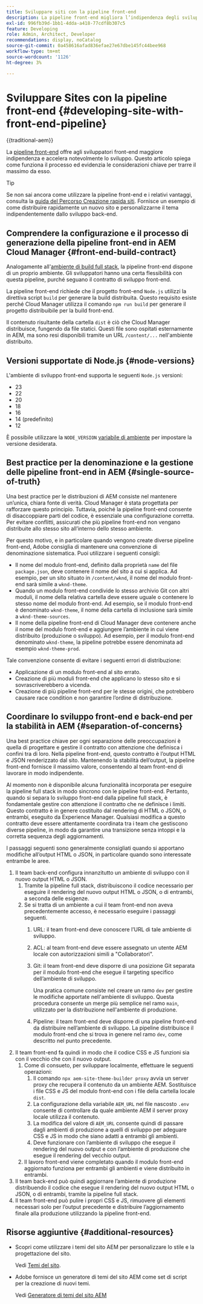 ```yaml
---
title: Sviluppare siti con la pipeline front-end
description: La pipeline front-end migliora l’indipendenza degli sviluppatori e accelera il processo di sviluppo. Questo articolo illustra le considerazioni chiave per il processo di sviluppo front-end per garantire prestazioni ed efficienza ottimali.
exl-id: 996fb39d-1bb1-4dda-a418-77cdf8b307c5
feature: Developing
role: Admin, Architect, Developer
recommendations: display, noCatalog
source-git-commit: 0a458616afad836efae27e67dbe145fc44bee968
workflow-type: tm+mt
source-wordcount: '1126'
ht-degree: 3%

---
```



# Sviluppare Sites con la pipeline front-end {#developing-site-with-front-end-pipeline}

{{traditional-aem}}

La [pipeline front-end](/help/implementing/cloud-manager/configuring-pipelines/introduction-ci-cd-pipelines.md#front-end) offre agli sviluppatori front-end maggiore indipendenza e accelera notevolmente lo sviluppo. Questo articolo spiega come funziona il processo ed evidenzia le considerazioni chiave per trarre il massimo da esso.

>[!TIP]
>
>Se non sai ancora come utilizzare la pipeline front-end e i relativi vantaggi, consulta la [guida del Percorso Creazione rapida siti](/help/journey-sites/quick-site/overview.md). Fornisce un esempio di come distribuire rapidamente un nuovo sito e personalizzarne il tema indipendentemente dallo sviluppo back-end.

## Comprendere la configurazione e il processo di generazione della pipeline front-end in AEM Cloud Manager {#front-end-build-contract}

Analogamente all&#39;[ambiente di build full stack](/help/implementing/cloud-manager/getting-access-to-aem-in-cloud/build-environment-details.md), la pipeline front-end dispone di un proprio ambiente. Gli sviluppatori hanno una certa flessibilità con questa pipeline, purché seguano il contratto di sviluppo front-end.

La pipeline front-end richiede che il progetto front-end `Node.js` utilizzi la direttiva script `build` per generare la build distribuita. Questo requisito esiste perché Cloud Manager utilizza il comando `npm run build` per generare il progetto distribuibile per la build front-end.

Il contenuto risultante della cartella `dist` è ciò che Cloud Manager distribuisce, fungendo da file statici. Questi file sono ospitati esternamente in AEM, ma sono resi disponibili tramite un URL `/content/...` nell&#39;ambiente distribuito.

## Versioni supportate di Node.js {#node-versions}

L&#39;ambiente di sviluppo front-end supporta le seguenti `Node.js` versioni:

* 23
* 22
* 20
* 18
* 16
* 14 (predefinito)
* 12

È possibile utilizzare la `NODE_VERSION` [variabile di ambiente](/help/implementing/cloud-manager/environment-variables.md) per impostare la versione desiderata.

## Best practice per la denominazione e la gestione delle pipeline front-end in AEM {#single-source-of-truth}

Una best practice per le distribuzioni di AEM consiste nel mantenere un’unica, chiara fonte di verità. Cloud Manager è stata progettata per rafforzare questo principio. Tuttavia, poiché la pipeline front-end consente di disaccoppiare parti del codice, è essenziale una configurazione corretta. Per evitare conflitti, assicurati che più pipeline front-end non vengano distribuite allo stesso sito all’interno dello stesso ambiente.

Per questo motivo, e in particolare quando vengono create diverse pipeline front-end, Adobe consiglia di mantenere una convenzione di denominazione sistematica. Puoi utilizzare i seguenti consigli:

* Il nome del modulo front-end, definito dalla proprietà `name` del file `package.json`, deve contenere il nome del sito a cui si applica. Ad esempio, per un sito situato in `/content/wknd`, il nome del modulo front-end sarà simile a `wknd-theme`.
* Quando un modulo front-end condivide lo stesso archivio Git con altri moduli, il nome della relativa cartella deve essere uguale o contenere lo stesso nome del modulo front-end. Ad esempio, se il modulo front-end è denominato `wknd-theme`, il nome della cartella di inclusione sarà simile a `wknd-theme-sources`.
* Il nome della pipeline front-end di Cloud Manager deve contenere anche il nome del modulo front-end e aggiungere l’ambiente in cui viene distribuito (produzione o sviluppo). Ad esempio, per il modulo front-end denominato `wknd-theme`, la pipeline potrebbe essere denominata ad esempio `wknd-theme-prod`.

Tale convenzione consente di evitare i seguenti errori di distribuzione:

* Applicazione di un modulo front-end al sito errato.
* Creazione di più moduli front-end che applicano lo stesso sito e si sovrascriverebbero a vicenda.
* Creazione di più pipeline front-end per le stesse origini, che potrebbero causare race condition e non garantire l’ordine di distribuzione.

## Coordinare lo sviluppo front-end e back-end per la stabilità in AEM {#separation-of-concerns}

Una best practice chiave per ogni separazione delle preoccupazioni è quella di progettare e gestire il contratto con attenzione che definisca i confini tra di loro. Nella pipeline front-end, questo contratto è l’output HTML e JSON renderizzato dal sito. Mantenendo la stabilità dell’output, la pipeline front-end fornisce il massimo valore, consentendo al team front-end di lavorare in modo indipendente.

Al momento non è disponibile alcuna funzionalità incorporata per eseguire la pipeline full stack in modo sincrono con le pipeline front-end. Pertanto, quando si separa lo sviluppo front-end dalla pipeline full stack, è fondamentale gestire con attenzione il contratto che ne definisce i limiti. Questo contratto è in genere costituito dal rendering di HTML o JSON, o entrambi, eseguito da Experience Manager. Qualsiasi modifica a questo contratto deve essere attentamente coordinata tra i team che gestiscono diverse pipeline, in modo da garantire una transizione senza intoppi e la corretta sequenza degli aggiornamenti.

I passaggi seguenti sono generalmente consigliati quando si apportano modifiche all’output HTML o JSON, in particolare quando sono interessate entrambe le aree.

1. Il team back-end configura innanzitutto un ambiente di sviluppo con il nuovo output HTML o JSON.
   1. Tramite la pipeline full stack, distribuiscono il codice necessario per eseguire il rendering del nuovo output HTML o JSON, o di entrambi, a seconda delle esigenze.
   1. Se si tratta di un ambiente a cui il team front-end non aveva precedentemente accesso, è necessario eseguire i passaggi seguenti.
      1. URL: il team front-end deve conoscere l’URL di tale ambiente di sviluppo.
      1. ACL: al team front-end deve essere assegnato un utente AEM locale con autorizzazioni simili a &quot;Collaboratori&quot;.
      1. Git: il team front-end deve disporre di una posizione Git separata per il modulo front-end che esegue il targeting specifico dell’ambiente di sviluppo.

         Una pratica comune consiste nel creare un ramo `dev` per gestire le modifiche apportate nell&#39;ambiente di sviluppo. Questa procedura consente un merge più semplice nel ramo `main`, utilizzato per la distribuzione nell&#39;ambiente di produzione.

      1. Pipeline: il team front-end deve disporre di una pipeline front-end da distribuire nell’ambiente di sviluppo. La pipeline distribuisce il modulo front-end che si trova in genere nel ramo `dev`, come descritto nel punto precedente.
1. Il team front-end fa quindi in modo che il codice CSS e JS funzioni sia con il vecchio che con il nuovo output.
   1. Come di consueto, per sviluppare localmente, effettuare le seguenti operazioni:
      1. Il comando `npx aem-site-theme-builder proxy` avvia un server proxy che recupera il contenuto da un ambiente AEM. Sostituisce i file CSS e JS del modulo front-end con i file della cartella locale `dist`.
      1. La configurazione della variabile `AEM_URL` nel file nascosto `.env` consente di controllare da quale ambiente AEM il server proxy locale utilizza il contenuto.
      1. La modifica del valore di `AEM_URL` consente quindi di passare dagli ambienti di produzione a quelli di sviluppo per adeguare CSS e JS in modo che siano adatti a entrambi gli ambienti.
      1. Deve funzionare con l’ambiente di sviluppo che esegue il rendering del nuovo output e con l’ambiente di produzione che esegue il rendering del vecchio output.
   1. Il lavoro front-end viene completato quando il modulo front-end aggiornato funziona per entrambi gli ambienti e viene distribuito in entrambi.
1. Il team back-end può quindi aggiornare l’ambiente di produzione distribuendo il codice che esegue il rendering del nuovo output HTML o JSON, o di entrambi, tramite la pipeline full stack.
1. Il team front-end può pulire i propri CSS e JS, rimuovere gli elementi necessari solo per l’output precedente e distribuire l’aggiornamento finale alla produzione utilizzando la pipeline front-end.

## Risorse aggiuntive {#additional-resources}

* Scopri come utilizzare i temi del sito AEM per personalizzare lo stile e la progettazione del sito.

  Vedi [Temi del sito](/help/sites-cloud/administering/site-creation/site-themes.md).

* Adobe fornisce un generatore di temi del sito AEM come set di script per la creazione di nuovi temi.

  Vedi [Generatore di temi del sito AEM](https://github.com/adobe/aem-site-theme-builder)



